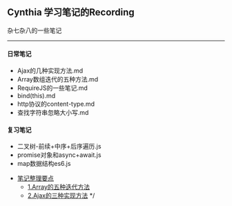 ## Cynthia 学习笔记的Recording
杂七杂八的一些笔记

----
#### 日常笔记
- Ajax的几种实现方法.md
- Array数组迭代的五种方法.md
- RequireJS的一些笔记.md
- bind(this).md
- http协议的content-type.md
- 查找字符串忽略大小写.md

#### 复习笔记
+ 二叉树-前续+中序+后序遍历.js
+ promise对象和async+await.js
+ map数据结构es6.js





- [笔记整理要点](https://github.com/mrsKaneshiro/CasualNotes)
    - [1.Array的五种迭代方法](https://github.com/mrsKaneshiro/CasualNotes/blob/master/Notes/Array%E6%95%B0%E7%BB%84%E8%BF%AD%E4%BB%A3%E7%9A%84%E4%BA%94%E7%A7%8D%E6%96%B9%E6%B3%95.md)
    - [2.Ajax的三种实现方法](https://github.com/mrsKaneshiro/CasualNotes/blob/master/Notes/Ajax%E7%9A%84%E5%87%A0%E7%A7%8D%E5%AE%9E%E7%8E%B0%E6%96%B9%E6%B3%95.md)
*/
